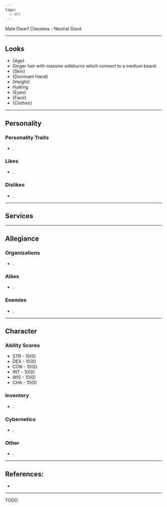 ```yaml
---
tags:
  - NPC
---
```

Male Dwarf Classless - Neutral Good
****
## Looks
- {Age}
- Ginger hair with massive sideburns which connect to a medium beard.
- {Skin}
- {Dominant Hand}
- {Height}
- Hulking
- {Eyes}
- {Face}
- {Clothes}
****
## Personality
### Personality Traits
- .
### Likes
- .
### Dislikes
- .
****
## Services

****
## Allegiance
### Organizations
- .
### Allies
- .
### Enemies
- .
****
## Character
### Ability Scores
- STR - 10(0)
- DEX - 10(0)
- CON - 10(0)
- INT - 10(0)
- WIS - 10(0)
- CHA - 10(0)
### Inventory
- .
### Cybernetics
- .
### Other
- .
****
## References:
- 
****
TODO